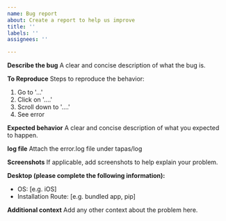 ```yaml
---
name: Bug report
about: Create a report to help us improve
title: ''
labels: ''
assignees: ''

---
```


**Describe the bug**
A clear and concise description of what the bug is.

**To Reproduce**
Steps to reproduce the behavior:
1. Go to '...'
2. Click on '....'
3. Scroll down to '....'
4. See error

**Expected behavior**
A clear and concise description of what you expected to happen.

**log file**
Attach the error.log file under tapas/log

**Screenshots**
If applicable, add screenshots to help explain your problem.

**Desktop (please complete the following information):**
 - OS: [e.g. iOS]
 - Installation Route: [e.g. bundled app, pip]


**Additional context**
Add any other context about the problem here.

